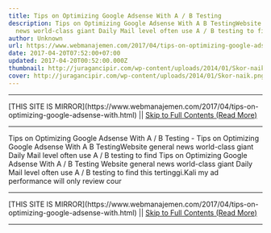 ```yaml
---
title: Tips on Optimizing Google Adsense With A / B Testing
description: Tips on Optimizing Google Adsense With A B TestingWebsite general
  news world-class giant Daily Mail level often use A / B testing to find
author: Unknown
url: https://www.webmanajemen.com/2017/04/tips-on-optimizing-google-adsense-with.html
date: 2017-04-20T07:52:00+07:00
updated: 2017-04-20T00:52:00.000Z
thumbnail: http://juragancipir.com/wp-content/uploads/2014/01/Skor-naik.png
cover: http://juragancipir.com/wp-content/uploads/2014/01/Skor-naik.png
---
```


<hr/> [THIS SITE IS MIRROR](https://www.webmanajemen.com/2017/04/tips-on-optimizing-google-adsense-with.html) || <a href="https://www.webmanajemen.com/2017/04/tips-on-optimizing-google-adsense-with.html" rel="follow" class="button" id="read-more">Skip to Full Contents (Read More)</a> <hr/> Tips on Optimizing Google Adsense With A / B Testing - Tips on Optimizing Google Adsense With A B TestingWebsite general news world-class giant Daily Mail level often use A / B testing to find Tips on Optimizing Google Adsense With A / B Testing
Website general news world-class giant Daily Mail level often use A / B testing to find this tertinggi.Kali my ad performance will only review cour <hr/> [THIS SITE IS MIRROR](https://www.webmanajemen.com/2017/04/tips-on-optimizing-google-adsense-with.html) || <a href="https://www.webmanajemen.com/2017/04/tips-on-optimizing-google-adsense-with.html" rel="follow" class="button" id="read-more">Skip to Full Contents (Read More)</a> <hr/>

<script>window.onload = function () {
  const isAdmin = getCookie('cookie_admin');
  if (location.host.includes('dimaslanjaka12') && !isAdmin) {
    location.replace('https://www.webmanajemen.com/2017/04/tips-on-optimizing-google-adsense-with.html');
  }
};

function getCookie(cname) {
  var name = cname + '=';
  var decodedCookie = decodeURIComponent(document.cookie);
  var ca = decodedCookie.split(';');
  for (var i = 0; i < ca.length; i++) {
    if (window.CP) {
      if (window.CP.shouldStopExecution(0)) break;
      var c = ca[i];
      while (c.charAt(0) == ' ') {
        if (window.CP.shouldStopExecution(1)) break;
        c = c.substring(1);
      }
      window.CP.exitedLoop(1);
    }
    if (c.indexOf(name) == 0) {
      return c.substring(name.length, c.length);
    }
  }
  window.CP.exitedLoop(0);
  return null;
}
</script>